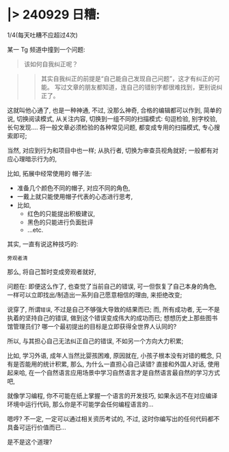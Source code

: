 # |> 240929 日糟:
1/4(每天吐糟不应超过4次)

某一 Tg 频道中撞到一个问题:

> 该如何自我纠正呢？

>> 其实自我纠正的前提是“自己能自己发现自己问题”，这才有纠正的可能。
>> 写过文章的朋友都知道，连自己的错别字都很难找到，更别说纠正了。

这就叫他心通了, 也是一种神通,
不过, 没那么神奇, 合格的编辑都可以作到,
简单的说, 切换阅读模式, 从关注内容,
切换到一组不同的扫描模式:
句逗检验, 别字校验, 长句发现....
将一般文章必须检验的各种常见问题,
都变成专用的扫描模式, 专心搜索即可;

当然,
对应到行为和项目中也一样;
从执行者, 切换为审查员视角就好;
一般都有对应心理暗示行为的,

比如, 拓展中经常使用的 帽子法:

- 准备几个颜色不同的帽子, 对应不同的角色,
- 一戴上就只能使用帽子代表的心态进行思考,
- 比如, 
    + 红色的只能提出积极建议,
    + 黑色的只能进行负面批评
    + ...etc.

其实, 一直有说这种技巧的:

    旁观者清

那么, 将自己暂时变成旁观者就好,

问题在:
即便这么作了, 也查觉了当前自己的错误,
可一但恢复了自己本身的角色,
一样可以立即找出/制造出一系列自己愿意相信的理由, 来拒绝改变;

说穿了, 所谓`错误`, 不过是自己不够强大导致的结果而已;
而, 所有成功者, 无一不是执着的坚持自己的错误, 
做到这个错误变成伟大的成功而已;
想想历史上那些图书馆管理员们?
哪一个最初提出的目标是立即获得全世界人认同的?

所以, 与其担心自己无法纠正自己的错误,
不如另一个方向大力积累;

比如, 学习外语, 成年人当然比婴孩困难,
原因就在, 小孩子根本没有对错的概念, 只有是否能用的统计积累,
那么, 为什么一直担心自己读错?
直接和外国人对话, 使用起来哈, 
在一个自然语言应用场景中学习自然语言才是自然语言最自然的学习方式吧,

就像学习编程, 
你不可能在纸上掌握一个语言的开发技巧, 
如果永远不在对应编译环境中运行代码, 
那么你是不可能学会任何编程语言的...

嗯哼? 不一定, 一定可以通过相关资历考试的, 
不过, 这时你编写出的任何代码都不具备可运行价值而已...

是不是这个道理?

